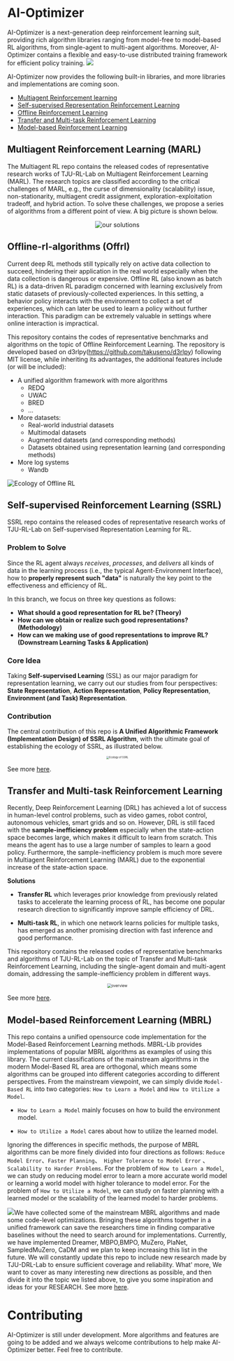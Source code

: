 # AI-Optimizer
AI-Optimizer is a next-generation deep reinforcement learning suit, providing rich algorithm libraries ranging from model-free to model-based RL algorithms, from single-agent to multi-agent algorithms. Moreover, AI-Optimizer contains a flexible and easy-to-use distributed training framework for efficient policy training.
![](./images/AI_Optimizer_overview.png)

AI-Optimizer now provides the following built-in libraries, and more libraries and implementations are coming soon.
- [Multiagent Reinforcement learning](multiagent-rl)
- [Self-supervised Representation Reinforcement Learning](self-supervised-rl)
- [Offline Reinforcement Learning](offline-rl-algorithms)
- [Transfer and Multi-task Reinforcement Learning](https://github.com/TJU-DRL-LAB/transfer-and-multi-task-reinforcement-learning/tree/9dd05f2cec9dac0d78f78e96953f9fccdc5ac7a7)
- [Model-based Reinforcement Learning](modelbased-rl)

## Multiagent Reinforcement Learning (MARL)
The Multiagent RL repo contains the released codes of representative research works of TJU-RL-Lab on Multiagent Reinforcement Learning (MARL). The research topics are classified according to the critical challenges of MARL, e.g., the curse of dimensionality (scalability) issue, non-stationarity, multiagent credit assignment, exploration-exploitation tradeoff, and hybrid action. To solve these challenges, we propose a series of algorithms from a different point of view. A big picture is shown below.

<p align="center"><img align="center" src="./multiagent-rl/assets/our-work.png" alt="our solutions"  /></p>



## Offline-rl-algorithms (Offrl)
Current deep RL methods still typically rely on active data collection to succeed, hindering their application in the real world especially when the data collection is dangerous or expensive.  Offline RL (also known as batch RL) is a data-driven RL paradigm concerned with learning exclusively from static datasets of previously-collected experiences. In this setting, a behavior policy interacts with the environment to collect a set of experiences, which can later be used to learn a policy without further interaction. This paradigm can be extremely valuable in settings where online interaction is impractical. 

This repository contains the codes of representative benchmarks and algorithms on the topic of Offline Reinforcement Learning. The repository is developed based on d3rlpy(https://github.com/takuseno/d3rlpy) following MIT license, while inheriting its advantages, the additional features include (or will be included):
 - A unified algorithm framework with more algorithms
   - REDQ
   - UWAC
   - BRED
   - …
 - More datasets:
   - Real-world industrial datasets
   - Multimodal datasets
   - Augmented datasets (and corresponding methods)
   - Datasets obtained using representation learning (and corresponding methods)
 - More log systems 
   - Wandb
  


![Ecology of Offline RL](https://github.com/TJU-DRL-LAB/AI-Optimizer/blob/main/offline-rl-algorithms/Framework%20of%20Offline%20RL.png)

## Self-supervised Reinforcement Learning (SSRL)
SSRL repo contains the released codes of representative research works of TJU-RL-Lab on Self-supervised Representation Learning for RL. 

### Problem to Solve
Since the RL agent always _receives_, _processes_, and _delivers_ all kinds of data in the learning process (i.e., the typical Agent-Environment Interface), 
how to **properly represent such "data"** is naturally the key point to the effectiveness and efficiency of RL.

In this branch, we focus on three key questions as follows:
- **What should a good representation for RL be? (Theory)** 
- **How can we obtain or realize such good representations? (Methodology)**
- **How can we making use of good representations to improve RL? (Downstream Learning Tasks & Application)**

### Core Idea
Taking **Self-supervised Learning** (SSL) as our major paradigm for representation learning, we carry out our studies from four perspectives: 
**State Representation**,
**Action Representation**,
**Policy Representation**,
**Environment (and Task) Representation**.

### Contribution
The central contribution of this repo is **A Unified Algorithmic Framework (Implementation Design) of SSRL Algorithm**,
with the ultimate goal of establishing the ecology of SSRL, as illustrated below.

<div align=center><img align="center" src="./self-supervised-rl/assets/Ecology_of_SSRL.png" alt="Ecology of SSRL" style="zoom:40%;" /></div>

See more [here](https://github.com/TJU-DRL-LAB/AI-Optimizer/tree/main/self-supervised-rl).


## Transfer and Multi-task Reinforcement Learning
Recently, Deep Reinforcement Learning (DRL) has achieved a lot of success in human-level control problems, such as video games, robot control, autonomous vehicles, smart grids and so on. However, DRL is still faced with the **sample-inefficiency problem** especially when the state-action space becomes large, which makes it difficult to learn from scratch. This means the agent has to use a large number of samples to learn a good policy. Furthermore, the sample-inefficiency problem is much more severe in Multiagent Reinforcement Learning (MARL) due to the exponential increase of the state-action space.  

**Solutions**

- **Transfer RL** which leverages prior knowledge from previously related tasks to accelerate the learning process of RL, has become one popular research direction to significantly improve sample efficiency of DRL. 

- **Multi-task RL**, in which one network learns policies for multiple tasks, has emerged as another promising direction with fast inference and good performance.

This repository contains the released codes of representative benchmarks and algorithms of TJU-RL-Lab on the topic of Transfer and Multi-task Reinforcement Learning, including the single-agent domain and multi-agent domain, addressing the sample-inefficiency problem in different ways.

<p align="center"><img align="center" src="./images/overview.png" alt="overview" style="zoom:60%;" /></p>

See more [here](https://github.com/TJU-DRL-LAB/transfer-and-multi-task-reinforcement-learning).

## Model-based Reinforcement Learning (MBRL)
This repo contains a unified opensource code implementation for the Model-Based Reinforcement Learning methods. MBRL-Lib provides implementations of popular MBRL algorithms as examples of using this library. The current classifications of the mainstream algorithms in the modern Model-Based RL area are orthogonal, which means some algorithms can be grouped into different categories according to different perspectives. From the mainstream viewpoint,  we can simply divide `Model-Based RL` into two categories: `How to Learn a Model` and `How to Utilize a Model`.

- `How to Learn a Model` mainly focuses on how to build the environment model. 

- `How to Utilize a Model` cares about how to utilize the learned model. 

 Ignoring the differences in specific methods, the purpose of MBRL algorithms can be more finely divided into four directions as follows: `Reduce Model Error`、`Faster Planning`、` Higher Tolerance to Model Error` 、`Scalability to Harder Problems`.  For the problem of `How to Learn a Model`, we can study on reducing model error to learn a more accurate world model or learning a world model with higher tolerance to model error. For the problem of `How to Utilize a Model`, we can study on faster planning with a learned model or the scalability of the learned model to harder problems.  

![](./images/MBRL_framework.png)We have collected some of the mainstream MBRL algorithms and made some code-level optimizations. Bringing these algorithms together in a unified framework can save the researchers time in finding comparative baselines without the need to search around for implementations. Currently, we have implemented Dreamer, MBPO,BMPO, MuZero, PlaNet, SampledMuZero, CaDM and we plan to keep increasing this list in the future.  We will constantly update this repo to include new research made by TJU-DRL-Lab to ensure sufficient coverage and reliability. What' more, We want to cover as many interesting new directions as possible, and then divide it into the topic we listed above, to give you some inspiration and ideas for your RESEARCH. See more [here](https://github.com/TJU-DRL-LAB/AI-Optimizer/tree/main/modelbased-rl).

# Contributing
AI-Optimizer is still under development. More algorithms and features are going to be added and we always welcome contributions to help make AI-Optimizer better. Feel free to contribute.
